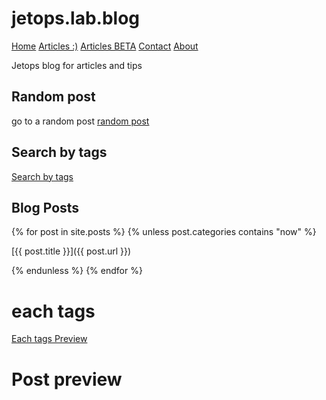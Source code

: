 <link rel="stylesheet" href="./css/style-readme.css">

# jetops.lab.blog

<div class="topnav">
  <a class="active" href="#home">Home</a>
  <!-- <a href="./docs">Articles</a> -->
  <a href="./posts">Articles :)</a>
  <a href="./draft">Articles BETA</a>
  <a href="./utilities-page/contact">Contact</a>
  <a href="./utilities-page/about.md">About</a>
</div>


Jetops blog for articles and tips

## Random post 
go to a random post  [random post](./utilities-jekyll/random)

## Search by tags
[Search by tags](./utilities-jekyll/tags)

## Blog Posts 

{% for post in site.posts %}
{% unless post.categories contains "now" %}

[{{ post.title }}]({{ post.url }})

{% endunless %}
{% endfor %}



# each tags 

[Each tags Preview](utilities-jekyll/for-each-tags.md)


# Post preview














<!-- # Test post for each post url and title


<ul>
  {% for post in site.posts %}
    <li>
      <a href="{{ post.url }}">{{ post.title }}</a>
    </li>
  {% endfor %}
</ul> -->